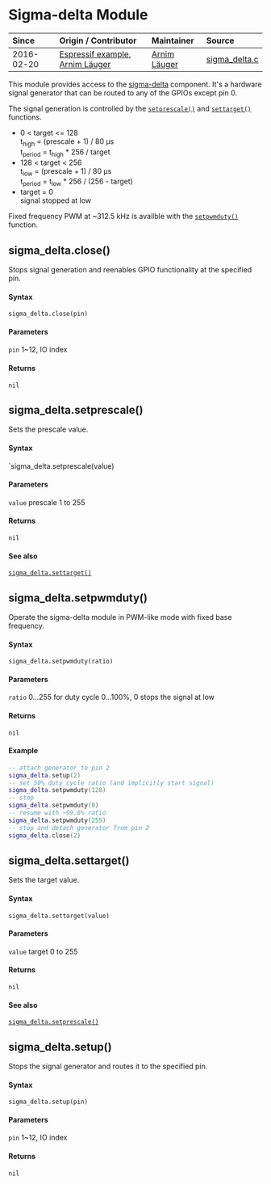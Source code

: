 # Sigma-delta Module
| Since  | Origin / Contributor  | Maintainer  | Source  |
| :----- | :-------------------- | :---------- | :------ |
| 2016-02-20 | [Espressif example](http://bbs.espressif.com/viewtopic.php?t=49), [Arnim Läuger](https://github.com/devsaurus) | [Arnim Läuger](https://github.com/devsaurus) | [sigma_delta.c](../../app/modules/sigma_delta.c)|

This module provides access to the [sigma-delta](https://en.wikipedia.org/wiki/Delta-sigma_modulation) component. It's a hardware signal generator that can be routed to any of the GPIOs except pin 0.

The signal generation is controlled by the [`setprescale()`](#sigma_deltasetprescale) and [`settarget()`](#sigma_deltasettarget) functions.

  - 0 < target <= 128<br />
    t<sub>high</sub> = (prescale + 1) / 80 µs<br />
    t<sub>period</sub>  = t<sub>high</sub> * 256 / target
  - 128 < target < 256<br />
    t<sub>low</sub>  = (prescale + 1) / 80 µs<br />
    t<sub>period</sub> = t<sub>low</sub> * 256 / (256 - target)
  - target = 0<br />
    signal stopped at low

Fixed frequency PWM at ~312.5&nbsp;kHz is availble with the [`setpwmduty()`](#sigma_deltasetpwmduty) function.

## sigma_delta.close()
Stops signal generation and reenables GPIO functionality at the specified pin.

#### Syntax
`sigma_delta.close(pin)`

#### Parameters
`pin` 1~12, IO index

#### Returns
`nil`

## sigma_delta.setprescale()
Sets the prescale value.

#### Syntax
`sigma_delta.setprescale(value)

#### Parameters
`value` prescale 1 to 255

#### Returns
`nil`

#### See also
[`sigma_delta.settarget()`](#sigma_deltasettarget)

## sigma_delta.setpwmduty()
Operate the sigma-delta module in PWM-like mode with fixed base frequency.

#### Syntax
`sigma_delta.setpwmduty(ratio)`

#### Parameters
`ratio` 0...255 for duty cycle 0...100%, 0 stops the signal at low

#### Returns
`nil`

#### Example
```lua
-- attach generator to pin 2
sigma_delta.setup(2)
-- set 50% duty cycle ratio (and implicitly start signal)
sigma_delta.setpwmduty(128)
-- stop
sigma_delta.setpwmduty(0)
-- resume with ~99.6% ratio
sigma_delta.setpwmduty(255)
-- stop and detach generator from pin 2
sigma_delta.close(2)
```

## sigma_delta.settarget()
Sets the target value.

#### Syntax
`sigma_delta.settarget(value)`

#### Parameters
`value` target 0 to 255

#### Returns
`nil`

#### See also
[`sigma_delta.setprescale()`](#sigma_deltasetprescale)

## sigma_delta.setup()
Stops the signal generator and routes it to the specified pin.

#### Syntax
`sigma_delta.setup(pin)`

#### Parameters
`pin` 1~12, IO index

#### Returns
`nil`
